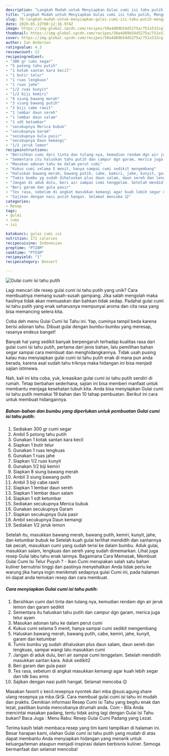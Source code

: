 ```yaml
---
description: "Langkah Mudah untuk Menyiapkan Gulai cumi isi tahu putih, Menggugah Selera"
title: "Langkah Mudah untuk Menyiapkan Gulai cumi isi tahu putih, Menggugah Selera"
slug: 76-langkah-mudah-untuk-menyiapkan-gulai-cumi-isi-tahu-putih-menggugah-selera
date: 2020-05-22T00:12:16.974Z
image: https://img-global.cpcdn.com/recipes/50a4d89b54d5275a/751x532cq70/gulai-cumi-isi-tahu-putih-foto-resep-utama.jpg
thumbnail: https://img-global.cpcdn.com/recipes/50a4d89b54d5275a/751x532cq70/gulai-cumi-isi-tahu-putih-foto-resep-utama.jpg
cover: https://img-global.cpcdn.com/recipes/50a4d89b54d5275a/751x532cq70/gulai-cumi-isi-tahu-putih-foto-resep-utama.jpg
author: Ian Anderson
ratingvalue: 4.3
reviewcount: 12
recipeingredient:
- "300 gr cumi segar"
- "5 potong tahu putih"
- "1 kotak santan kara kecil"
- "1 butir telur"
- "1 ruas lengkuas"
- "1 ruas jahe"
- "1/2 ruas kunyit"
- "1/2 biji kemiri"
- "8 siung bawang merah"
- "3 siung bawang putih"
- "3 biji cabe rawit"
- "1 lembar daun sereh"
- "1 lembar daun salam"
- "1 sdt ketumbar"
- "secukupnya Merica bubuk"
- "secukupnya Garam"
- "secukupnya Gula pasir"
- "secukupnya Daun kemangi"
- "1/2 jeruk lemon"
recipeinstructions:
- "Bersihkan cumi dari tinta dan tulang nya, kemudian rendam dgn air jeruk lemon dan garam sedikit"
- "Sementara itu haluskan tahu putih dan campur dgn garam, merica juga telur ayam"
- "Masukan adonan tahu ke dalam perut cumi"
- "Kukus cumi selama 5 menit, hanya sampai cumi sedikit mengembang"
- "Haluskan bawang merah, bawang putih, cabe, kemiri, jahe, kunyit, garam dan ketumbar"
- "Tumis bumbu yg sudah dihaluskan plus daun salam, daun sereh dan lengkuas, sampai wangi lalu masukkan cumi"
- "Jangan di aduk dulu, beri air sampai cumi tenggelam. Setelah mendidih masukkan santan kara. Aduk sedikit2"
- "Beri garam dan gula pasir"
- "Tes rasa, sebelum di angkat masukkan kemangi agar kuah lebih segar dan tdk bau amis"
- "Sajikan dengan nasi putih hangat. Selamat mencoba 😉"
categories:
- Resep
tags:
- gulai
- cumi
- isi

katakunci: gulai cumi isi 
nutrition: 171 calories
recipecuisine: Indonesian
preptime: "PT28M"
cooktime: "PT55M"
recipeyield: "1"
recipecategory: Dessert

---
```



![Gulai cumi isi tahu putih](https://img-global.cpcdn.com/recipes/50a4d89b54d5275a/751x532cq70/gulai-cumi-isi-tahu-putih-foto-resep-utama.jpg)

Lagi mencari ide resep gulai cumi isi tahu putih yang unik? Cara membuatnya memang susah-susah gampang. Jika salah mengolah maka hasilnya tidak akan memuaskan dan bahkan tidak sedap. Padahal gulai cumi isi tahu putih yang enak seharusnya mempunyai aroma dan cita rasa yang bisa memancing selera kita.

Coba deh menu Gulai Cumi Isi Tahu ini. Yap, cuminya tampil beda karena berisi adonan tahu. Dibuat gulai dengan bumbu-bumbu yang meresap, rasanya endeus banget!

Banyak hal yang sedikit banyak berpengaruh terhadap kualitas rasa dari gulai cumi isi tahu putih, pertama dari jenis bahan, lalu pemilihan bahan segar sampai cara membuat dan menghidangkannya. Tidak usah pusing kalau mau menyiapkan gulai cumi isi tahu putih enak di mana pun anda berada, karena asal sudah tahu triknya maka hidangan ini bisa menjadi sajian istimewa.


Nah, kali ini kita coba, yuk, kreasikan gulai cumi isi tahu putih sendiri di rumah. Tetap berbahan sederhana, sajian ini bisa memberi manfaat untuk membantu menjaga kesehatan tubuh kita. Anda bisa menyiapkan Gulai cumi isi tahu putih memakai 19 bahan dan 10 tahap pembuatan. Berikut ini cara untuk membuat hidangannya.

<!--inarticleads1-->

##### Bahan-bahan dan bumbu yang diperlukan untuk pembuatan Gulai cumi isi tahu putih:

1. Sediakan 300 gr cumi segar
1. Ambil 5 potong tahu putih
1. Gunakan 1 kotak santan kara kecil
1. Siapkan 1 butir telur
1. Gunakan 1 ruas lengkuas
1. Gunakan 1 ruas jahe
1. Siapkan 1/2 ruas kunyit
1. Gunakan 1/2 biji kemiri
1. Siapkan 8 siung bawang merah
1. Ambil 3 siung bawang putih
1. Ambil 3 biji cabe rawit
1. Siapkan 1 lembar daun sereh
1. Siapkan 1 lembar daun salam
1. Siapkan 1 sdt ketumbar
1. Sediakan secukupnya Merica bubuk
1. Gunakan secukupnya Garam
1. Siapkan secukupnya Gula pasir
1. Ambil secukupnya Daun kemangi
1. Sediakan 1/2 jeruk lemon


Setelah itu, masukkan bawang merah, bawang putih, kemiri, kunyit, jahe, dan ketumbar bubuk ke Setelah kuah gulai terlihat mendidih dan santannya tak pecah, masukkan cumi yang sudah terisi ke dalam bumbu. Aduk gulai, masukkan salam, lengkuas dan sereh yang sudah dimemarkan. Lihat juga resep Gulai labu tahu enak lainnya. Bagaimana Cara Memasak, Membuat Gulai Cumi Isi Telur Puyuh ? - Ikan Cumi merupakan salah satu bahan kuliner bernutrisi tinggi dan pastinya menyehatkan Anda tidak perlu ke warung jika hanya ingin menikmati sedapnya gulai Cumi ini, pada halaman ini dapat anda temukan resep dan cara membuat. 

<!--inarticleads2-->

##### Cara menyiapkan Gulai cumi isi tahu putih:

1. Bersihkan cumi dari tinta dan tulang nya, kemudian rendam dgn air jeruk lemon dan garam sedikit
1. Sementara itu haluskan tahu putih dan campur dgn garam, merica juga telur ayam
1. Masukan adonan tahu ke dalam perut cumi
1. Kukus cumi selama 5 menit, hanya sampai cumi sedikit mengembang
1. Haluskan bawang merah, bawang putih, cabe, kemiri, jahe, kunyit, garam dan ketumbar
1. Tumis bumbu yg sudah dihaluskan plus daun salam, daun sereh dan lengkuas, sampai wangi lalu masukkan cumi
1. Jangan di aduk dulu, beri air sampai cumi tenggelam. Setelah mendidih masukkan santan kara. Aduk sedikit2
1. Beri garam dan gula pasir
1. Tes rasa, sebelum di angkat masukkan kemangi agar kuah lebih segar dan tdk bau amis
1. Sajikan dengan nasi putih hangat. Selamat mencoba 😉


Masakan favorit c kecil.resepnya nyontek dari mba @susi.agung.share ulang resepnya ya mba.😘😘. Cara membuat gulai cumi isi tahu ini mudah dan praktis. Demikian informasi Resep Cumi isi Tahu yang begitu enak dan lezat, pastikan bunda mencobanya dirumah anda. Com - Bila Anda mencintai masakan padang, tentu tidak asing lagi dengan Gulai Isi Tahu bukan? Baca Juga : Menu Rabu: Resep Gulai Cumi Padang yang Lezat. 

Terima kasih telah membaca resep yang tim kami tampilkan di halaman ini. Besar harapan kami, olahan Gulai cumi isi tahu putih yang mudah di atas dapat membantu Anda menyiapkan hidangan yang menarik untuk keluarga/teman ataupun menjadi inspirasi dalam berbisnis kuliner. Semoga bermanfaat dan selamat mencoba!
